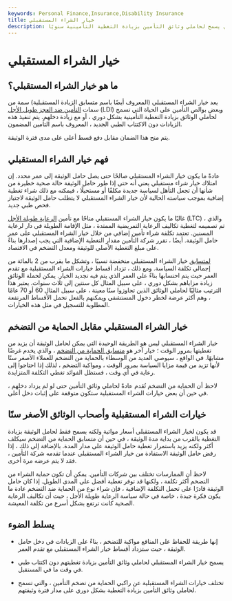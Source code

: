 ```yaml
---
keywords: Personal Finance,Insurance,Disability Insurance
title: خيار الشراء المستقبلي
description: خيار الشراء المستقبلي هو سمة من سمات التأمين الذي يسمح لحاملي وثائق التأمين بزيادة التغطية التأمينية سنويًا.
---
```


# خيار الشراء المستقبلي
## ما هو خيار الشراء المستقبلي؟

يعد خيار الشراء المستقبلي (المعروف أيضًا باسم متسابق الزيادة المستقبلية) سمة من سمات [التأمين ضد العجز طويل الأجل](/disability-insurance) (LDI) وبعض بوالص التأمين على الحياة التي تسمح لحاملي الوثائق بزيادة التغطية التأمينية بشكل دوري ، أو مع زيادة دخلهم. يتم تنفيذ هذه الزيادات دون الاكتتاب الطبي الجديد ، المعروف باسم التأمين المضمون.

يتم منح هذا الضمان مقابل دفع قسط أعلى على مدى فترة الوثيقة.

## فهم خيار الشراء المستقبلي

عادةً ما يكون خيار الشراء المستقبلي صالحًا حتى يصل حامل الوثيقة إلى عمر محدد. إن امتلاك خيار شراء مستقبلي يعني أنه حتى إذا طور حامل الوثيقة حالة صحية خطيرة من شأنها أن تجعل التأهل لسياسة جديدة مكلفًا أو مستحيلًا ، فيمكنه مع ذلك شراء تغطية إضافية بموجب سياسته الحالية لأن خيار الشراء المستقبلي لا يتطلب حامل الوثيقة لاجتياز فحص طبي جديد.

غالبًا ما يكون خيار الشراء المستقبلي متاحًا مع تأمين [الرعاية طويلة الأجل](/ltcinsurance) (LTC) ، والذي تم تصميمه لتغطية تكاليف الرعاية التمريضية الممتدة ، مثل الإقامة الطويلة في دار لرعاية المسنين. تعتمد تكلفة شراء تأمين إضافي من خلال خيار الشراء المستقبلي على عمر حامل الوثيقة. أيضًا ، تقرر شركة التأمين مقدار التغطية الإضافية التي يجب إصدارها بناءً على مبلغ التغطية الأصلي للوثيقة ومعدل التضخم في الاقتصاد.

[لمتسابق](/rider) خيار الشراء المستقبلي منخفضة نسبيًا ، وتشكل ما يقرب من 2 بالمائة من إجمالي تكلفة السياسة. ومع ذلك ، تزداد أقساط خيارات الشراء المستقبلية مع تقدم العمر حيث يتم احتسابها بناءً على العمر الذي يتم فيه تجديد الخيار. يمكن لحملة الوثائق زيادة مزاياهم بشكل دوري ، على سبيل المثال كل سنتين إلى ثلاث سنوات. يعتبر هذا الترتيب مثاليًا لحاملي الوثائق الذين تجاوزوا سنًا معينة ، على سبيل المثال 60 أو 70 عامًا ، وهم أكثر عرضة لخطر دخول المستشفى ويمكنهم بالفعل تحمل الأقساط المرتفعة المطلوبة للتسجيل في مثل هذه الخيارات.

## خيار الشراء المستقبلي مقابل الحماية من التضخم

خيار الشراء المستقبلي ليس هو الطريقة الوحيدة التي يمكن لحامل الوثيقة أن يزيد من تغطيتها بمرور الوقت ؛ خيار آخر هو [متسابق الحماية من التضخم](/insurance-inflation-protection) ، والذي يخدم غرضًا مشابهًا. في الواقع ، سيوصي العديد من الوسطاء بالحماية من التضخم للعملاء الأصغر سنًا لأنها تزيد من قيمة مزايا السياسة بمرور الوقت ، ومواكبة التضخم ، لذلك إذا احتاجوا إلى رعاية في أي وقت ، فستظل الفوائد تغطي التكلفة المتزايدة.

لاحظ أن الحماية من التضخم تُقدم عادةً لحاملي وثائق التأمين حتى لو لم يزداد دخلهم ، في حين أن بعض خيارات الشراء المستقبلية ستكون متوقفة على إثبات دخل أعلى.

## خيارات الشراء المستقبلية وأصحاب الوثائق الأصغر سنًا

قد يكون لخيار الشراء المستقبلي أسعار مواتية ولكنه يسمح فقط لحامل الوثيقة بزيادة التغطية بالقرب من بداية مدة الوثيقة ، في حين أن متسابق الحماية من التضخم سيكلف أكثر ولكنه يزيد باستمرار تغطية حامل الوثيقة على مدار المدة. بالإضافة إلى ذلك ، إذا رفض حامل الوثيقة الاستفادة من خيار الشراء المستقبلي عندما تقدمه شركة التأمين ، فقد لا يتم عرضه مرة أخرى.

لاحظ أن الممارسات تختلف بين شركات التأمين. يمكن أن تكون حماية الشراء من التضخم أكثر تكلفة ، ولكنها قد توفر تغطية أفضل على المدى الطويل. إذا كان حامل الوثيقة قادرًا على تحمل التكلفة الإضافية ، فإن شراء نوع من الحماية ضد التضخم عادة ما يكون فكرة جيدة ، خاصة في حالة سياسة الرعاية طويلة الأجل ، حيث أن تكاليف الرعاية الصحية كانت ترتفع بشكل أسرع من تكلفة المعيشة.

## يسلط الضوء

- إنها طريقة للحفاظ على المنافع مواكبة للتضخم ، بناءً على الزيادات في دخل حامل الوثيقة ، حيث ستزداد أقساط خيار الشراء المستقبلي مع تقدم العمر.

- يسمح خيار الشراء المستقبلي لحاملي وثائق التأمين بزيادة تغطيتهم دون اكتتاب طبي في وقت ما في المستقبل.

- تختلف خيارات الشراء المستقبلية عن راكبي الحماية من تضخم التأمين ، والتي تسمح لحاملي وثائق التأمين بزيادة التغطية بشكل دوري على مدار فترة وثيقتهم.

